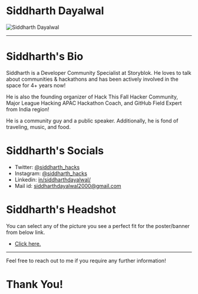# Siddharth Dayalwal

![Siddharth Dayalwal](https://user-images.githubusercontent.com/41017419/208169163-3ad9c690-ebab-4d6d-8655-f4f3c3d8aa87.png)

- - -

# Siddharth's Bio

Siddharth is a Developer Community Specialist at Storyblok. He loves to talk about communities & hackathons and has been actively involved in the space for 4+ years now! 

He is also the founding organizer of Hack This Fall Hacker Community, Major League Hacking APAC Hackathon Coach, and GitHub Field Expert from India region!

He is a community guy and a public speaker. Additionally, he is fond of traveling, music, and food.

# Siddharth's Socials

- Twitter: <a href="https://twitter.com/siddharth_hacks/">@siddharth_hacks</a>
- Instagram: <a href="https://www.instagram.com/siddharth_hacks/">@siddharth_hacks</a>
- Linkedin: <a href="https://www.linkedin.com/in/siddharthdayalwal/">in/siddharthdayalwal/</a>
- Mail id: <a href="mailto:siddharthdayalwal2000@gmail.com">siddharthdayalwal2000@gmail.com</a>

# Siddharth's Headshot

You can select any of the picture you see a perfect fit for the poster/banner from below link.
- <a href="https://cutt.ly/Mjn2N27">Click here.</a>

- - -

Feel free to reach out to me if you require any further information!

# Thank You!
